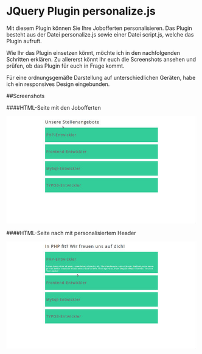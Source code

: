 JQuery Plugin personalize.js
============================

Mit diesem Plugin können Sie Ihre Jobofferten personalisieren. Das Plugin besteht aus der Datei personalize.js sowie einer Datei script.js, welche das Plugin aufruft.

Wie Ihr das Plugin einsetzen könnt, möchte ich in den nachfolgenden Schritten erklären.
Zu allererst könnt Ihr euch die Screenshots ansehen und prüfen, ob das Plugin für euch in Frage kommt.

Für eine ordnungsgemäße Darstellung auf unterschiedlichen Geräten, habe ich ein responsives Design eingebunden.

##Screenshots

####HTML-Seite mit den Jobofferten

![alt text](https://github.com/bmehler/personalize/raw/master/screenshots/screenshot1.jpg "Job offers")

####HTML-Seite nach mit personalisiertem Header

![alt text](https://github.com/bmehler/personalize/raw/master/screenshots/screenshot2.jpg "Job offers")

